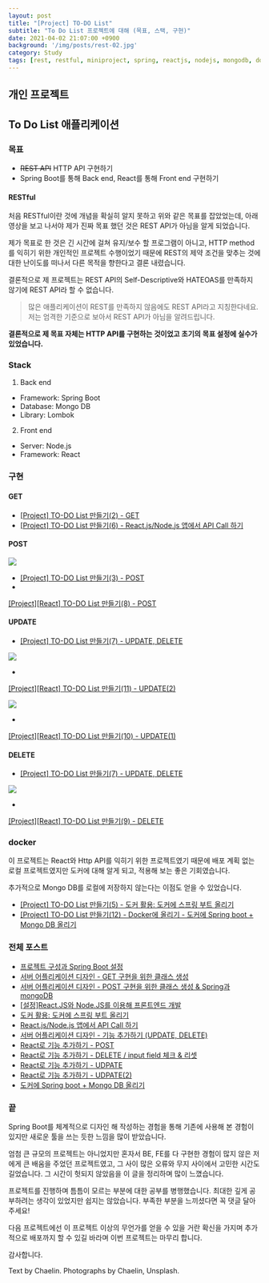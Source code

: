 ```yaml
---
layout: post
title: "[Project] TO-DO List"
subtitle: "To Do List 프로젝트에 대해 (목표, 스택, 구현)"
date: 2021-04-02 21:07:00 +0900
background: '/img/posts/rest-02.jpg'
category: Study
tags: [rest, restful, miniproject, spring, reactjs, nodejs, mongodb, docker]
---
```

## 개인 프로젝트
## To Do List 애플리케이션
### 목표
* ~~REST API~~ HTTP API 구현하기
* Spring Boot를 통해 Back end, React를 통해 Front end 구현하기

#### RESTful
처음 RESTful이란 것에 개념을 확실히 알지 못하고 위와 같은 목표를 잡았었는데, 아래 영상을 보고 나서야 제가 진짜 목표 했던 것은 REST API가 아님을 알게 되었습니다.

제가 목표로 한 것은 긴 시간에 걸쳐 유지/보수 할 프로그램이 아니고, HTTP method를 익히기 위한 개인적인 프로젝트 수행이었기 때문에 REST의 제약 조건을 맞추는 것에 대한 난이도를 떠나서 다른 목적을 향한다고 결론 내렸습니다.

결론적으로 제 프로젝트는 REST API의 Self-Descriptive와 HATEOAS를 만족하지 않기에 REST API라 할 수 없습니다.

> 많은 애플리케이션이 REST를 만족하지 않음에도 REST API라고 지칭한다네요. 저는 엄격한 기준으로 보아서 REST API가 아님을 알려드립니다.

**결론적으로 제 목표 자체는 HTTP API를 구현하는 것이었고 초기의 목표 설정에 실수가 있었습니다.**

### Stack
1.  Back end
* Framework: Spring Boot
* Database: Mongo DB
* Library: Lombok

2. Front end
* Server: Node.js
* Framework: React

### 구현
#### GET
* <a href="https://chaelin1211.github.io/study/2021/03/01/todo-project-03.html"> [Project] TO-DO List 만들기(2) - GET</a>
* <a href="https://chaelin1211.github.io/study/2021/03/15/todo-project-06.html"> [Project] TO-DO List 만들기(6) - React.js/Node.js 앱에서 API Call 하기</a>

#### POST
<img class="img-fluid" src="/img/posts/inPost/TodoList-POST.gif">

* <a href="https://chaelin1211.github.io/study/2021/03/01/todo-project-03.html"> [Project] TO-DO List 만들기(3) - POST</a>
* <a href="https://chaelin1211.github.io/study/2021/03/19/todo-project-08.html">
[Project][React] TO-DO List 만들기(8) - POST </a>

#### UPDATE
* <a href="https://chaelin1211.github.io/study/2021/03/18/todo-project-07.html"> [Project] TO-DO List 만들기(7) - UPDATE, DELETE </a>

<img class="img-fluid" src="/img/posts/inPost/TodoList-Update-01.gif">

* <a href="https://chaelin1211.github.io/study/2021/03/30/todo-project-11.html"> 
[Project][React] TO-DO List 만들기(11) - UPDATE(2) </a>

<img class="img-fluid" src="/img/posts/inPost/TodoList-Update-02.gif">

* <a href="https://chaelin1211.github.io/study/2021/03/29/todo-project-10.html"> 
[Project][React] TO-DO List 만들기(10) - UPDATE(1)</a>

#### DELETE
* <a href="https://chaelin1211.github.io/study/2021/03/18/todo-project-07.html"> [Project] TO-DO List 만들기(7) - UPDATE, DELETE </a>

<img class="img-fluid" src="/img/posts/inPost/TodoList-Delete.gif">

* <a href="https://chaelin1211.github.io/study/2021/03/27/todo-project-09.html"> 
[Project][React] TO-DO List 만들기(9) - DELETE </a>

### docker
이 프로젝트는 React와 Http API를 익히기 위한 프로젝트였기 때문에 배포 계획 없는 로컬 프로젝트였지만 도커에 대해 알게 되고, 적용해 보는 좋은 기회였습니다.

추가적으로 Mongo DB를 로컬에 저장하지 않는다는 이점도 얻을 수 있었습니다.

* <a href="https://chaelin1211.github.io/study/2021/03/12/todo-project-05.html"> [Project] TO-DO List 만들기(5) - 도커 활용: 도커에 스프링 부트 올리기</a>
* <a href="https://chaelin1211.github.io/study/2021/04/02/todo-project-12.html">[Project] TO-DO List 만들기(12) - Docker에 올리기 - 도커에 Spring boot + Mongo DB 올리기</a>

### 전체 포스트
* <a href="https://chaelin1211.github.io/study/2021/02/18/todo-project-01.html">프로젝트 구성과 Spring Boot 설정</a>
* <a href="https://chaelin1211.github.io/study/2021/02/19/todo-project-02.html">서버 어플리케이션 디자인 - GET 구현을 위한 클래스 생성</a>
* <a href="https://chaelin1211.github.io/study/2021/03/01/todo-project-03.html">서버 어플리케이션 디자인 - POST 구현을 위한 클래스 생성 & Spring과 mongoDB</a>
* <a href="https://chaelin1211.github.io/study/2021/03/04/todo-project-04.html">[설정]React.JS와 Node.JS를 이용해 프론트엔드 개발</a>
* <a href="https://chaelin1211.github.io/study/2021/03/12/todo-project-05.html">도커 활용: 도커에 스프링 부트 올리기</a>
* <a href="https://chaelin1211.github.io/study/2021/03/15/todo-project-06.html">React.js/Node.js 앱에서 API Call 하기</a>
* <a href="https://chaelin1211.github.io/study/2021/03/18/todo-project-07.html">서버 어플리케이션 디자인 - 기능 추가하기 (UPDATE, DELETE)</a>
* <a href="https://chaelin1211.github.io/study/2021/03/19/todo-project-08.html">React로 기능 추가하기 - POST</a>
* <a href="https://chaelin1211.github.io/study/2021/03/27/todo-project-09.html">React로 기능 추가하기 - DELETE / input field 체크 & 리셋</a>
* <a href="https://chaelin1211.github.io/study/2021/03/29/todo-project-10.html">React로 기능 추가하기 - UDPATE</a>
* <a href="https://chaelin1211.github.io/study/2021/03/30/todo-project-11.html">React로 기능 추가하기 - UDPATE(2)</a>
* <a href="https://chaelin1211.github.io/study/2021/04/02/todo-project-12.html">도커에 Spring boot + Mongo DB 올리기</a>

### 끝
Spring Boot를 체계적으로 디자인 해 작성하는 경험을 통해 기존에 사용해 본 경험이 있지만 새로운 툴을 쓰는 듯한 느낌을 많이 받았습니다.

엄첨 큰 규모의 프로젝트는 아니었지만 혼자서 BE, FE를 다 구현한 경험이 많지 않은 저에게 큰 배움을 주었던 프로젝트였고, 그 사이 많은 오류와 무지 사이에서 고민한 시간도 길었습니다. 그 시간이 헛되지 않았음을 이 글을 정리하며 많이 느꼈습니다.

프로젝트를 진행하며 틈틈이 모르는 부분에 대한 공부를 병행했습니다. 최대한 깊게 공부하려는 생각이 있었지만 쉽지는 않았습니다. 부족한 부분을 느끼셨다면 꼭 댓글 달아주세요!

다음 프로젝트에선 이 프로젝트 이상의 무언가를 얻을 수 있을 거란 확신을 가지며 추가적으로 배포까지 할 수 있길 바라며 이번 프로젝트는 마무리 합니다.

감사합니다.

<p class = "placeholder">Text by Chaelin. Photographs by Chaelin, Unsplash.</p>